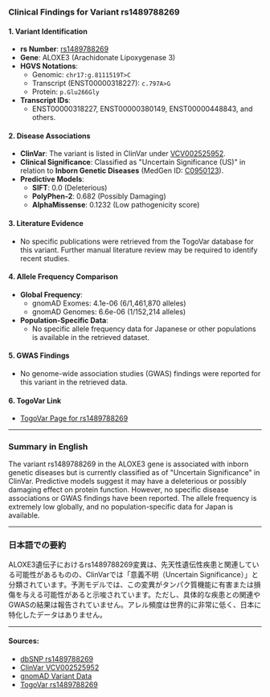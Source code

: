 ### Clinical Findings for Variant rs1489788269

#### 1. **Variant Identification**
   - **rs Number**: [rs1489788269](https://identifiers.org/dbsnp/rs1489788269)
   - **Gene**: ALOXE3 (Arachidonate Lipoxygenase 3)
   - **HGVS Notations**:
     - Genomic: `chr17:g.8111519T>C`
     - Transcript (ENST00000318227): `c.797A>G`
     - Protein: `p.Glu266Gly`
   - **Transcript IDs**:
     - ENST00000318227, ENST00000380149, ENST00000448843, and others.

#### 2. **Disease Associations**
   - **ClinVar**: The variant is listed in ClinVar under [VCV002525952](https://www.ncbi.nlm.nih.gov/clinvar/variation/2525952).
   - **Clinical Significance**: Classified as "Uncertain Significance (US)" in relation to **Inborn Genetic Diseases** (MedGen ID: [C0950123](https://www.ncbi.nlm.nih.gov/medgen/C0950123)).
   - **Predictive Models**:
     - **SIFT**: 0.0 (Deleterious)
     - **PolyPhen-2**: 0.682 (Possibly Damaging)
     - **AlphaMissense**: 0.1232 (Low pathogenicity score)

#### 3. **Literature Evidence**
   - No specific publications were retrieved from the TogoVar database for this variant. Further manual literature review may be required to identify recent studies.

#### 4. **Allele Frequency Comparison**
   - **Global Frequency**:
     - gnomAD Exomes: 4.1e-06 (6/1,461,870 alleles)
     - gnomAD Genomes: 6.6e-06 (1/152,214 alleles)
   - **Population-Specific Data**:
     - No specific allele frequency data for Japanese or other populations is available in the retrieved dataset.

#### 5. **GWAS Findings**
   - No genome-wide association studies (GWAS) findings were reported for this variant in the retrieved data.

#### 6. **TogoVar Link**
   - [TogoVar Page for rs1489788269](https://togovar.org/variant/17-8111519-T-C)

---

### Summary in English
The variant rs1489788269 in the ALOXE3 gene is associated with inborn genetic diseases but is currently classified as of "Uncertain Significance" in ClinVar. Predictive models suggest it may have a deleterious or possibly damaging effect on protein function. However, no specific disease associations or GWAS findings have been reported. The allele frequency is extremely low globally, and no population-specific data for Japan is available.

---

### 日本語での要約
ALOXE3遺伝子におけるrs1489788269変異は、先天性遺伝性疾患と関連している可能性があるものの、ClinVarでは「意義不明（Uncertain Significance）」と分類されています。予測モデルでは、この変異がタンパク質機能に有害または損傷を与える可能性があると示唆されています。ただし、具体的な疾患との関連やGWASの結果は報告されていません。アレル頻度は世界的に非常に低く、日本に特化したデータはありません。

---

#### Sources:
- [dbSNP rs1489788269](https://identifiers.org/dbsnp/rs1489788269)
- [ClinVar VCV002525952](https://www.ncbi.nlm.nih.gov/clinvar/variation/2525952)
- [gnomAD Variant Data](https://gnomad.broadinstitute.org/variant/17-8111519-T-C?dataset=gnomad_r4)
- [TogoVar rs1489788269](https://togovar.org/variant/17-8111519-T-C)